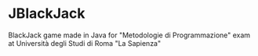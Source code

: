 # JBlackJack
BlackJack game made in Java for "Metodologie di Programmazione" exam at Università degli Studi di Roma "La Sapienza" 
